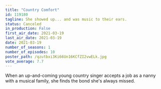 ```yaml
---
title: "Country Comfort"
id: 119180
tagline: She showed up... and was music to their ears.
status: Canceled
in_production: False
first_air_date: 2021-03-19
last_air_date: 2021-03-19
date: 2021-03-19
number_of_seasons: 1
number_of_episodes: 10
poster_path: /qzutbxi3Ki66Un16KCfZI2vwELk.jpg
vote_average: 7.7
---
```


When an up-and-coming young country singer accepts a job as a nanny with a musical family, she finds the bond she's always missed.
